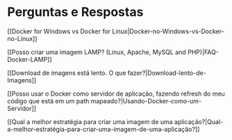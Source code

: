 # Perguntas e Respostas

[[Docker for Windows vs Docker for Linux|Docker-no-Windows-vs-Docker-no-Linux]]

[[Posso criar uma imagem LAMP? (Linux, Apache, MySQL and PHP)|FAQ-Docker-LAMP]]

[[Download de imagens está lento. O que fazer?|Download-lento-de-Imagens]]

[[Posso usar o Docker como servidor de aplicação, fazendo refresh do meu código que está em um path mapeado?|Usando-Docker-como-um-Servidor]]

[[Qual a melhor estratégia para criar uma imagem de uma aplicação?|Qual-a-melhor-estratégia-para-criar-uma-imagem-de-uma-aplicação?]]